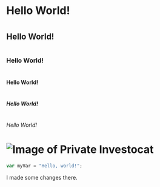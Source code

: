 # <h1>Hello World!</h1>
# <h2>Hello World!</h2>
# <h3>Hello World!</h3>
# <h4>Hello World!</h4>
# <h5>Hello World!</h5>
# <h6>Hello World!</h6>

# ![Image of Private Investocat](https://octodex.github.com/images/privateinvestocat.jpg)

``` javascript
var myVar = "Hello, world!";
```























I made some changes there.

